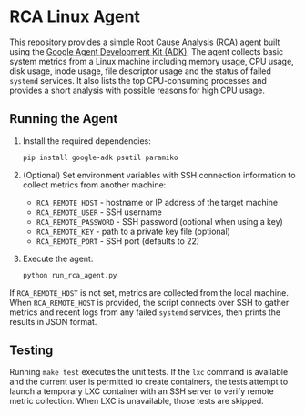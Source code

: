 # RCA Linux Agent

This repository provides a simple Root Cause Analysis (RCA) agent built using the
[Google Agent Development Kit (ADK)](https://google.github.io/adk-docs/). The
agent collects basic system metrics from a Linux machine including memory usage,
CPU usage, disk usage, inode usage, file descriptor usage and the status of
failed `systemd` services. It also lists the top CPU-consuming processes and
provides a short analysis with possible reasons for high CPU usage.

## Running the Agent

1. Install the required dependencies:

   ```bash
   pip install google-adk psutil paramiko
   ```

2. (Optional) Set environment variables with SSH connection information to
   collect metrics from another machine:

   * `RCA_REMOTE_HOST` - hostname or IP address of the target machine
   * `RCA_REMOTE_USER` - SSH username
   * `RCA_REMOTE_PASSWORD` - SSH password (optional when using a key)
   * `RCA_REMOTE_KEY` - path to a private key file (optional)
   * `RCA_REMOTE_PORT` - SSH port (defaults to 22)

3. Execute the agent:

   ```bash
   python run_rca_agent.py
   ```

If `RCA_REMOTE_HOST` is not set, metrics are collected from the local machine.
When `RCA_REMOTE_HOST` is provided, the script connects over SSH to gather
metrics and recent logs from any failed `systemd` services, then prints the
results in JSON format.

## Testing

Running `make test` executes the unit tests. If the `lxc` command is available
and the current user is permitted to create containers, the tests attempt to
launch a temporary LXC container with an SSH server to verify remote metric
collection. When LXC is unavailable, those tests are skipped.
